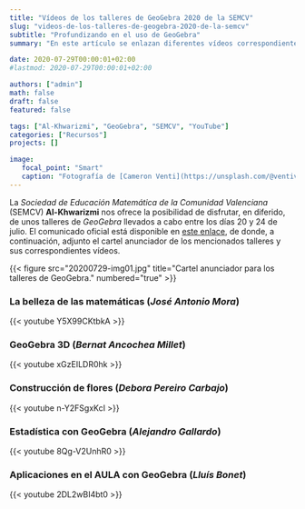 ```yaml
---
title: "Vídeos de los talleres de GeoGebra 2020 de la SEMCV"
slug: "videos-de-los-talleres-de-geogebra-2020-de-la-semcv"
subtitle: "Profundizando en el uso de GeoGebra"
summary: "En este artículo se enlazan diferentes vídeos correspondientes a los talleres de este año sobre GeoGebra que ha organizado la SEMCV."

date: 2020-07-29T00:00:01+02:00
#lastmod: 2020-07-29T00:00:01+02:00

authors: ["admin"]
math: false
draft: false
featured: false

tags: ["Al-Khwarizmi", "GeoGebra", "SEMCV", "YouTube"]
categories: ["Recursos"]
projects: []

image:
   focal_point: "Smart"
   caption: "Fotografía de [Cameron Venti](https://unsplash.com/@ventiviews), disponible en [Unsplash](https://unsplash.com/photos/eEiq_9iOx5s)."
---
```


La *Sociedad de Educación Matemática de la Comunidad Valenciana* (SEMCV) **Al-Khwarizmi** nos ofrece la posibilidad de disfrutar, en diferido, de unos talleres de *GeoGebra* llevados a cabo entre los días 20 y 24 de julio. El comunicado oficial está disponible en [este enlace](https://www.semcv.org/tallersigv/1117-talleres-de-geogebra), de donde, a continuación, adjunto el cartel anunciador de los mencionados talleres y sus correspondientes vídeos.

{{< figure src="20200729-img01.jpg" title="Cartel anunciador para los talleres de GeoGebra." numbered="true" >}}

### La belleza de las matemáticas (*José Antonio Mora*)

{{< youtube Y5X99CKtbkA >}}

### GeoGebra 3D (*Bernat Ancochea Millet*)

{{< youtube xGzEILDR0hk >}}

### Construcción de flores (*Debora Pereiro Carbajo*)

{{< youtube n-Y2FSgxKcI >}}

### Estadística con GeoGebra (*Alejandro Gallardo*)

{{< youtube 8Qg-V2UnhR0 >}}

### Aplicaciones en el AULA con GeoGebra (*Lluís Bonet*)

{{< youtube 2DL2wBI4bt0 >}}
